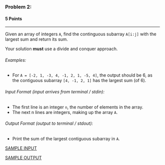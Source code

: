 ### Problem 2:
#### 5 Points

---

Given an array of integers <code>A</code>, find the continguous subarray <code>A[i:j]</code> with the largest sum and return its sum. 

Your solution **must** use a divide and conquer approach. 

###### Examples:
- For <code>A = [-2, 1, -3, 4, -1, 2, 1, -5, 4]</code>, the output should be 6, as the contiguous subarray <code>[4, -1, 2, 1]</code> has the largest sum (of 6).

###### Input Format (input arrives from terminal / stdin):

- The first line is an integer <code>n</code>, the number of elements in the array.
- The next n lines are integers, making up the array <code>A</code>.

###### Output Format (output to terminal / stdout):

- Print the sum of the largest contiguous subarray in <code>A</code>.

[SAMPLE INPUT](input.txt)

[SAMPLE OUTPUT](output.txt)
